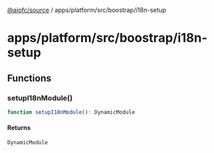 [@aiofc/source](../../../../../index.md) / apps/platform/src/boostrap/i18n-setup

# apps/platform/src/boostrap/i18n-setup

## Functions

### setupI18nModule()

```ts
function setupI18nModule(): DynamicModule
```

#### Returns

`DynamicModule`
